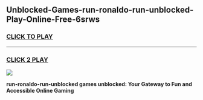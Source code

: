 
## Unblocked-Games-run-ronaldo-run-unblocked-Play-Online-Free-6srws
<h3>
<a href="https://premium76.site?title=run-ronaldo-run-unblocked&ref=26A">CLICK TO PLAY</a></h3>
<hr>

<h3>
<a href="https://premium76.site?title=run-ronaldo-run-unblocked&ref=26A">CLICK 2 PLAY</a>
  
</h3>

<a href="https://premium76.site?title=run-ronaldo-run-unblocked&ref=26A"><img src="https://clearcache.store/games.png"></a>


**run-ronaldo-run-unblocked games unblocked: Your Gateway to Fun and Accessible Online Gaming**
